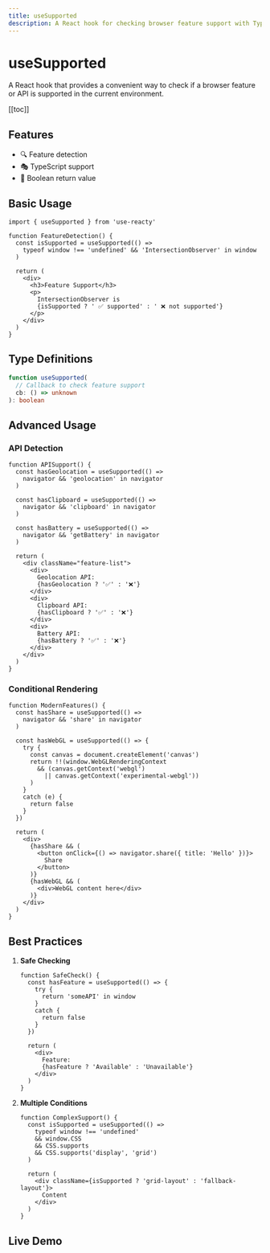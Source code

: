 ```yaml
---
title: useSupported
description: A React hook for checking browser feature support with TypeScript
---
```


# useSupported

A React hook that provides a convenient way to check if a browser feature or API is supported in the current environment.

[[toc]]

## Features

- 🔍 Feature detection
- 🎭 TypeScript support
- 🎯 Boolean return value

## Basic Usage

```tsx
import { useSupported } from 'use-reacty'

function FeatureDetection() {
  const isSupported = useSupported(() =>
    typeof window !== 'undefined' && 'IntersectionObserver' in window
  )

  return (
    <div>
      <h3>Feature Support</h3>
      <p>
        IntersectionObserver is
        {isSupported ? ' ✅ supported' : ' ❌ not supported'}
      </p>
    </div>
  )
}
```

## Type Definitions

```typescript
function useSupported(
  // Callback to check feature support
  cb: () => unknown
): boolean
```

## Advanced Usage

### API Detection

```tsx
function APISupport() {
  const hasGeolocation = useSupported(() =>
    navigator && 'geolocation' in navigator
  )

  const hasClipboard = useSupported(() =>
    navigator && 'clipboard' in navigator
  )

  const hasBattery = useSupported(() =>
    navigator && 'getBattery' in navigator
  )

  return (
    <div className="feature-list">
      <div>
        Geolocation API:
        {hasGeolocation ? '✅' : '❌'}
      </div>
      <div>
        Clipboard API:
        {hasClipboard ? '✅' : '❌'}
      </div>
      <div>
        Battery API:
        {hasBattery ? '✅' : '❌'}
      </div>
    </div>
  )
}
```

### Conditional Rendering

```tsx
function ModernFeatures() {
  const hasShare = useSupported(() =>
    navigator && 'share' in navigator
  )

  const hasWebGL = useSupported(() => {
    try {
      const canvas = document.createElement('canvas')
      return !!(window.WebGLRenderingContext
        && (canvas.getContext('webgl')
          || canvas.getContext('experimental-webgl'))
      )
    }
    catch (e) {
      return false
    }
  })

  return (
    <div>
      {hasShare && (
        <button onClick={() => navigator.share({ title: 'Hello' })}>
          Share
        </button>
      )}
      {hasWebGL && (
        <div>WebGL content here</div>
      )}
    </div>
  )
}
```

## Best Practices

1. **Safe Checking**

   ```tsx
   function SafeCheck() {
     const hasFeature = useSupported(() => {
       try {
         return 'someAPI' in window
       }
       catch {
         return false
       }
     })

     return (
       <div>
         Feature:
         {hasFeature ? 'Available' : 'Unavailable'}
       </div>
     )
   }
   ```

2. **Multiple Conditions**

   ```tsx
   function ComplexSupport() {
     const isSupported = useSupported(() =>
       typeof window !== 'undefined'
       && window.CSS
       && CSS.supports
       && CSS.supports('display', 'grid')
     )

     return (
       <div className={isSupported ? 'grid-layout' : 'fallback-layout'}>
         Content
       </div>
     )
   }
   ```

## Live Demo

<div>
<div ref="demo"></div>
</div>

<script setup>
import { createElement } from 'react'
import { createRoot } from 'react-dom/client'
import { ref, onMounted } from 'vue'
import UseSupported from './use-supported.tsx'

const demo = ref()

onMounted(() => {
  const root = createRoot(demo.value)
  root.render(createElement(UseSupported, {}, null))
})
</script>
